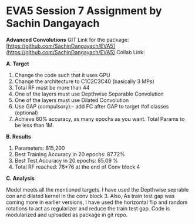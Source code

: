 # EVA5 Session 7 Assignment by Sachin Dangayach

**Advanced Convolutions**
GIT Link for the package: [https://github.com/SachinDangayach/EVA5](https://github.com/SachinDangayach/EVA5)
Collab Link:

**A. Target**

1.  Change the code such that it uses GPU
2.  Change the architecture to C1C2C3C40 (basically 3 MPs)
3.  Total RF must be more than 44
4.  One of the layers must use Depthwise Separable Convolution
5.  One of the layers must use Dilated Convolution
6.  Use GAP (compulsory):- add FC after GAP to target #of classes (optional)
7.  Achieve 80% accuracy, as many epochs as you want. Total Params to be less than 1M.

**B. Results**

1.  Parameters: 815,200
2.  Best Training Accuracy in 20 epochs: 87.72%
3.  Best Test Accuracy in 20 epochs: 85.09 %
4.  Total RF reached: 76*76 at the end of Conv block 4

**C. Analysis**

Model meets all the mentioned targets. I have used the Depthwise seprable con and dilated kernel in the conv block 3. Also, As train test gap was coming more in earlier versions, I have used the horizontal flip and random rotations to act as regularizer and reduce the train test gap. Code is modularized and uploaded as package in git repo.
